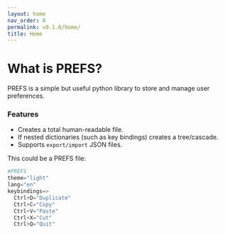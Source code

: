 ```yaml
---
layout: home
nav_order: 0
permalink: v0.1.6/home/
title: Home
---
```


# What is PREFS?

PREFS is a simple but useful python library to store and manage user preferences.

### Features

-   Creates a total human-readable file.
-   If nested dictionaries (such as key bindings) creates a tree/cascade.
-   Supports `export/import` JSON files.

This could be a PREFS file:

```python
#PREFS
theme="light"
lang="en"
keybindings=>
  Ctrl+D="Duplicate"
  Ctrl+C="Copy"
  Ctrl+V="Paste"
  Ctrl+X="Cut"
  Ctrl+Q="Quit"
```